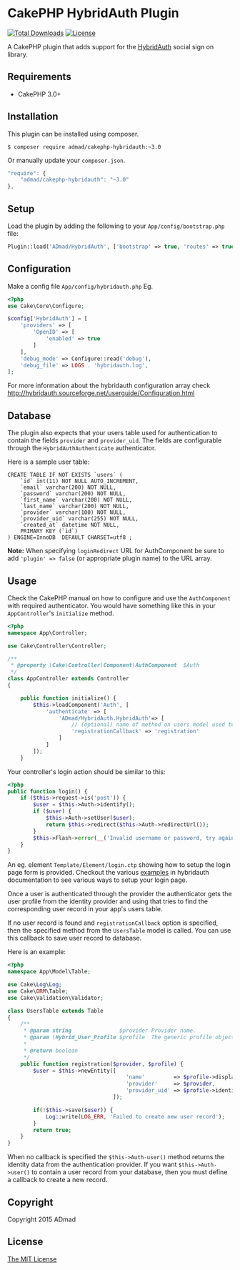 CakePHP HybridAuth Plugin
=========================

[![Total Downloads](https://poser.pugx.org/admad/cakephp-hybridauth/downloads.svg)](https://packagist.org/packages/admad/cakephp-hybridauth.png)
[![License](https://poser.pugx.org/admad/cakephp-hybridauth/license.svg)](https://packagist.org/packages/admad/cakephp-hybridauth)

A CakePHP plugin that adds support for the [HybridAuth](http://hybridauth.sourceforge.net/) social sign on library.

Requirements
------------

* CakePHP 3.0+

Installation
------------

This plugin can be installed using composer.

```
$ composer require admad/cakephp-hybridauth:~3.0
```

Or manually update your `composer.json`.

```JavaScript
"require": {
    "admad/cakephp-hybridauth": "~3.0"
},
```

Setup
-----

Load the plugin by adding the following to your `App/config/bootstrap.php` file:

```PHP
Plugin::load('ADmad/HybridAuth', ['bootstrap' => true, 'routes' => true]);
```

Configuration
-------------

Make a config file `App/config/hybridauth.php`
Eg.

```PHP
<?php
use Cake\Core\Configure;

$config['HybridAuth'] = [
    'providers' => [
        'OpenID' => [
            'enabled' => true
        ]
    ],
    'debug_mode' => Configure::read('debug'),
    'debug_file' => LOGS . 'hybridauth.log',
];
```

For more information about the hybridauth configuration array check
http://hybridauth.sourceforge.net/userguide/Configuration.html

Database
--------

The plugin also expects that your users table used for authentication to contain
the fields `provider` and `provider_uid`. The fields are configurable through the
`HybridAuthAuthenticate` authenticator.

Here is a sample user table:

```MySQL
CREATE TABLE IF NOT EXISTS `users` (
    `id` int(11) NOT NULL AUTO_INCREMENT,
    `email` varchar(200) NOT NULL,
    `password` varchar(200) NOT NULL,
    `first_name` varchar(200) NOT NULL,
    `last_name` varchar(200) NOT NULL,
    `provider` varchar(100) NOT NULL,
    `provider_uid` varchar(255) NOT NULL,
    `created_at` datetime NOT NULL,
    PRIMARY KEY (`id`)
) ENGINE=InnoDB  DEFAULT CHARSET=utf8 ;
```

__Note:__ When specifying `loginRedirect` URL for AuthComponent be sure to add
`'plugin' => false` (or appropriate plugin name) to the URL array.

Usage
-----
Check the CakePHP manual on how to configure and use the `AuthComponent` with
required authenticator. You would have something like this in your `AppController`'s `initialize` method.

```PHP
<?php
namespace App\Controller;

use Cake\Controller\Controller;

/**
 * @property \Cake\Controller\Component\AuthComponent  $Auth
 */
class AppController extends Controller
{

    public function initialize() {
        $this->loadComponent('Auth', [
            'authenticate' => [
                'ADmad/HybridAuth.HybridAuth'=> [
                    // (optional) name of method on users model used to create new records.
                    'registrationCallback' => 'registration' 
                ]
            ]
        ]);
    }
```        

Your controller's login action should be similar to this:

```PHP
<?php
public function login() {
    if ($this->request->is('post')) {
        $user = $this->Auth->identify();
        if ($user) {
            $this->Auth->setUser($user);
            return $this->redirect($this->Auth->redirectUrl());
        }
        $this->Flash->error(__('Invalid username or password, try again'));
    }
}
```	

An eg. element `Template/Element/login.ctp` showing how to setup the login page
form is provided. Checkout the various
[examples](http://hybridauth.sourceforge.net/userguide/Examples_and_Demos.html)
in hybridauth documentation to see various ways to setup your login page.

Once a user is authenticated through the provider the authenticator gets the user
profile from the identity provider and using that tries to find the corresponding
user record in your app's users table.

If no user record is found and `registrationCallback` option is specified, then 
the specified method from the `UsersTable` model is called. You can use this callback to
save user record to database.

Here is an example:

```PHP
<?php
namespace App\Model\Table;

use Cake\Log\Log;
use Cake\ORM\Table;
use Cake\Validation\Validator;

class UsersTable extends Table
{
    /**
     * @param string               $provider Provider name.
     * @param \Hybrid_User_Profile $profile  The generic profile object.
     *
     * @return boolean
     */
    public function registration($provider, $profile) {
        $user = $this->newEntity([
                                     'name'         => $profile->displayName,
                                     'provider'     => $provider,
                                     'provider_uid' => $profile->identifier
                                 ]);

        if(!$this->save($user)) {
            Log::write(LOG_ERR, 'Failed to create new user record');
        }
        return true;
    }
}
```

When no callback is specified the `$this->Auth-user()` method returns the identity data from the authentication provider.
If you want `$this->Auth->user()` to contain a user record from your database, then you must define a callback to create
a new record.

Copyright
---------

Copyright 2015 ADmad

License
-------

[The MIT License](http://opensource.org/licenses/mit-license.php)
